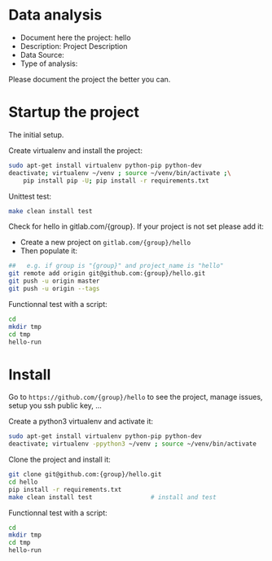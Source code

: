 # Data analysis
- Document here the project: hello
- Description: Project Description
- Data Source:
- Type of analysis:

Please document the project the better you can.

# Startup the project

The initial setup.

Create virtualenv and install the project:
```bash
sudo apt-get install virtualenv python-pip python-dev
deactivate; virtualenv ~/venv ; source ~/venv/bin/activate ;\
    pip install pip -U; pip install -r requirements.txt
```

Unittest test:
```bash
make clean install test
```

Check for hello in gitlab.com/{group}.
If your project is not set please add it:

- Create a new project on `gitlab.com/{group}/hello`
- Then populate it:

```bash
##   e.g. if group is "{group}" and project_name is "hello"
git remote add origin git@github.com:{group}/hello.git
git push -u origin master
git push -u origin --tags
```

Functionnal test with a script:

```bash
cd
mkdir tmp
cd tmp
hello-run
```

# Install

Go to `https://github.com/{group}/hello` to see the project, manage issues,
setup you ssh public key, ...

Create a python3 virtualenv and activate it:

```bash
sudo apt-get install virtualenv python-pip python-dev
deactivate; virtualenv -ppython3 ~/venv ; source ~/venv/bin/activate
```

Clone the project and install it:

```bash
git clone git@github.com:{group}/hello.git
cd hello
pip install -r requirements.txt
make clean install test                # install and test
```
Functionnal test with a script:

```bash
cd
mkdir tmp
cd tmp
hello-run
```
